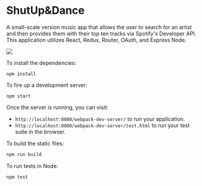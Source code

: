 # ShutUp&Dance

A small-scale version music app that allows the user to search for an artist and then provides them with their top ten tracks via Spotify's Developer API. This application utilizes React, Redux, Router, OAuth, and Express Node.

![](http://i.imgur.com/YE6I76M.jpg)

To install the dependencies:

```
npm install
```

To fire up a development server:

```
npm start
```

Once the server is running, you can visit:

* `http://localhost:8080/webpack-dev-server/` to run your application.
* `http://localhost:8080/webpack-dev-server/test.html` to run your test suite in the browser.

To build the static files:

```js
npm run build
```


To run tests in Node:

```js
npm test
```
